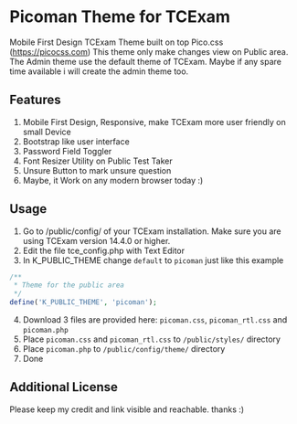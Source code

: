 # Picoman Theme for TCExam #
Mobile First Design TCExam Theme built on top Pico.css (https://picocss.com)
This theme only make changes view on Public area. The Admin theme use the default theme of TCExam. Maybe if any spare time available i will create the admin theme too.
## Features ##
1. Mobile First Design, Responsive, make TCExam more user friendly on small Device
2. Bootstrap like user interface
3. Password Field Toggler
4. Font Resizer Utility on Public Test Taker
5. Unsure Button to mark unsure question
6. Maybe, it Work on any modern browser today :)

## Usage ##
1. Go to /public/config/ of your TCExam installation. Make sure you are using TCExam version 14.4.0 or higher.
2. Edit the file tce_config.php with Text Editor
3. In K_PUBLIC_THEME change `default` to `picoman` just like this example
```php
/**
 * Theme for the public area
 */
define('K_PUBLIC_THEME', 'picoman');
```
4. Download 3 files are provided here: `picoman.css`, `picoman_rtl.css` and `picoman.php`
5. Place `picoman.css` and `picoman_rtl.css` to `/public/styles/` directory
6. Place `picoman.php` to `/public/config/theme/` directory
7. Done

## Additional License ##
Please keep my credit and link visible and reachable. thanks :) 
